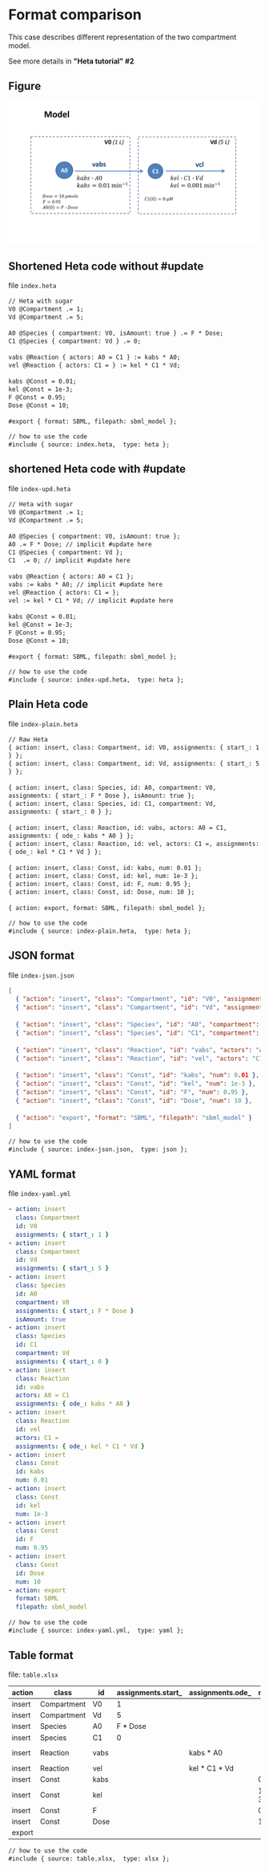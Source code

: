 # Format comparison

This case describes different representation of the two compartment model.

See more details in **"Heta tutorial" #2**

## Figure

![two-compartment](https://raw.githubusercontent.com/hetalang/heta-specifications/v0.x/cases/two-compartment.png)

## Shortened Heta code without #update

file `index.heta`
```heta
// Heta with sugar
V0 @Compartment .= 1;
Vd @Compartment .= 5;

A0 @Species { compartment: V0, isAmount: true } .= F * Dose;
C1 @Species { compartment: Vd } .= 0;

vabs @Reaction { actors: A0 = C1 } := kabs * A0;
vel @Reaction { actors: C1 = } := kel * C1 * Vd;

kabs @Const = 0.01;
kel @Const = 1e-3;
F @Const = 0.95;
Dose @Const = 10;

#export { format: SBML, filepath: sbml_model };
```

```heta
// how to use the code
#include { source: index.heta,  type: heta };
```

## shortened Heta code with #update

file `index-upd.heta`
```heta
// Heta with sugar
V0 @Compartment .= 1;
Vd @Compartment .= 5;

A0 @Species { compartment: V0, isAmount: true };
A0 .= F * Dose; // implicit #update here
C1 @Species { compartment: Vd };
C1  .= 0; // implicit #update here

vabs @Reaction { actors: A0 = C1 };
vabs := kabs * A0; // implicit #update here
vel @Reaction { actors: C1 = };
vel := kel * C1 * Vd; // implicit #update here

kabs @Const = 0.01;
kel @Const = 1e-3;
F @Const = 0.95;
Dose @Const = 10;

#export { format: SBML, filepath: sbml_model };
```

```heta
// how to use the code
#include { source: index-upd.heta,  type: heta };
```

## Plain Heta code

file `index-plain.heta`
```heta
// Raw Heta
{ action: insert, class: Compartment, id: V0, assignments: { start_: 1 } };
{ action: insert, class: Compartment, id: Vd, assignments: { start_: 5 } };

{ action: insert, class: Species, id: A0, compartment: V0, assignments: { start_: F * Dose }, isAmount: true };
{ action: insert, class: Species, id: C1, compartment: Vd, assignments: { start_: 0 } };

{ action: insert, class: Reaction, id: vabs, actors: A0 = C1, assignments: { ode_: kabs * A0 } };
{ action: insert, class: Reaction, id: vel, actors: C1 =, assignments: { ode_: kel * C1 * Vd } };

{ action: insert, class: Const, id: kabs, num: 0.01 };
{ action: insert, class: Const, id: kel, num: 1e-3 };
{ action: insert, class: Const, id: F, num: 0.95 };
{ action: insert, class: Const, id: Dose, num: 10 };

{ action: export, format: SBML, filepath: sbml_model };
```

```heta
// how to use the code
#include { source: index-plain.heta,  type: heta };
```

## JSON format

file `index-json.json`
```json
[
  { "action": "insert", "class": "Compartment", "id": "V0", "assignments": { "start_": 1 } },
  { "action": "insert", "class": "Compartment", "id": "Vd", "assignments": { "start_": 5 } },
  
  { "action": "insert", "class": "Species", "id": "A0", "compartment": "V0", "assignments": { "start_": "F * Dose" }, "isAmount": true },
  { "action": "insert", "class": "Species", "id": "C1", "compartment": "Vd", "assignments": { "start_": 0 } },
  
  { "action": "insert", "class": "Reaction", "id": "vabs", "actors": "A0 = C1", "assignments": { "ode_": "kabs * A0" } },
  { "action": "insert", "class": "Reaction", "id": "vel", "actors": "C1 =", "assignments": { "ode_": "kel * C1 * Vd" } },
  
  { "action": "insert", "class": "Const", "id": "kabs", "num": 0.01 },
  { "action": "insert", "class": "Const", "id": "kel", "num": 1e-3 },
  { "action": "insert", "class": "Const", "id": "F", "num": 0.95 },
  { "action": "insert", "class": "Const", "id": "Dose", "num": 10 },
  
  { "action": "export", "format": "SBML", "filepath": "sbml_model" }
]
```

```heta
// how to use the code
#include { source: index-json.json,  type: json };
```

## YAML format

file `index-yaml.yml`
```yml
- action: insert
  class: Compartment
  id: V0
  assignments: { start_: 1 }
- action: insert
  class: Compartment
  id: Vd
  assignments: { start_: 5 }
- action: insert
  class: Species
  id: A0
  compartment: V0
  assignments: { start_: F * Dose }
  isAmount: true
- action: insert
  class: Species
  id: C1
  compartment: Vd
  assignments: { start_: 0 }
- action: insert
  class: Reaction
  id: vabs
  actors: A0 = C1
  assignments: { ode_: kabs * A0 }
- action: insert
  class: Reaction
  id: vel
  actors: C1 =
  assignments: { ode_: kel * C1 * Vd }
- action: insert
  class: Const
  id: kabs
  num: 0.01
- action: insert
  class: Const
  id: kel
  num: 1e-3
- action: insert
  class: Const
  id: F
  num: 0.95
- action: insert
  class: Const
  id: Dose
  num: 10
- action: export
  format: SBML
  filepath: sbml_model
```

```heta
// how to use the code
#include { source: index-yaml.yml,  type: yaml };
```

## Table format

file: `table.xlsx`

| action | class | id | assignments.start_ | assignments.ode_ | num | compartment |isAmount | actors | format | filepath |
|---|---|---|---|---|---|---|---|---|---|---|
| insert | Compartment | V0 | 1 |
| insert | Compartment | Vd | 5 |
| insert | Species | A0 | F * Dose | | | V0 | true |
| insert | Species | C1 | 0 | | | Vd | |
| insert | Reaction | vabs | | kabs * A0 | | | | A0 = C1 |
| insert | Reaction | vel | | kel * C1 * Vd | | | | C1 = |
| insert | Const | kabs | | | 0.01 |
| insert | Const | kel | | | 1e-3 |
| insert | Const | F | | | 0.95 |
| insert | Const | Dose | | | 10 |
| export | | | | | | | || SBML | sbml_model |

```heta
// how to use the code
#include { source: table.xlsx,  type: xlsx };
```
